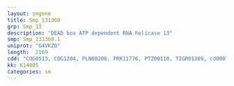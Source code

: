 ```yaml
---
layout: smgene
title: Smp_131360
grp: Smp_13
description: "DEAD box ATP dependent RNA helicase 13"
smp: Smp_131360.1
uniprot: "G4VKZ0"
length:  2169
cdd: "COG0513, COG1204, PLN00206, PRK11776, PTZ00110, TIGR01389, cd00079, cd00268, cl21455, pfam00270, pfam00271, smart00487, smart00490"
kk: K14805
categories: sm
---
```

